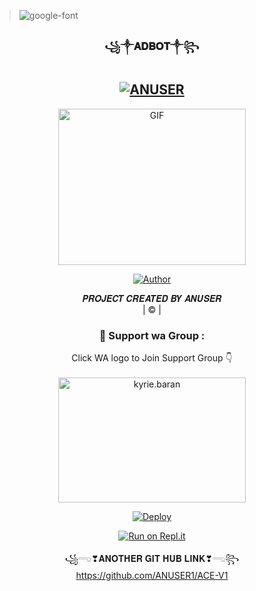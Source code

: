 ><img src="https://fontmeme.com/permalink/211127/4605151a559c52b9f68ec36948af3756.png" alt="google-font" border="0"></a>
<div align="center">

<h3 align="center">꧁༒︎𝐀𝐃𝐁𝐎𝐓༒︎꧂</h3>

<div align="center">

## [![ANUSER](https://readme-typing-svg.herokuapp.com?font=black+light&color=FFA500&lines=🅦︎🅔︎🅛︎🅒︎🅞︎🅜︎🅔︎+Ⓣ︎Ⓞ︎+🅐︎🅓︎🅑︎🅞︎🅣︎+Ⓦ︎Ⓐ︎+🅑︎🅞︎🅣︎+Ⓡ︎Ⓔ︎Ⓟ︎Ⓞ︎.;🅒︎🅡︎🅔︎🅐︎🅣︎🅔︎🅓︎+Ⓑ︎Ⓨ︎+🅐︎🅝︎🅤︎🅢︎🅔︎🅡︎+;Ⓣ︎Ⓗ︎Ⓘ︎Ⓢ︎+🅘︎🅢︎+Ⓐ︎+🅑︎🅖︎🅜︎+Ⓢ︎Ⓣ︎Ⓘ︎Ⓒ︎Ⓚ︎Ⓔ︎Ⓡ︎+🅑︎🅞︎🅣︎;Ⓦ︎Ⓘ︎Ⓣ︎Ⓗ︎+🅜︎🅞︎🅡︎🅔︎+Ⓕ︎Ⓔ︎Ⓐ︎Ⓣ︎Ⓤ︎Ⓔ︎Ⓡ︎Ⓢ︎;🅣︎🅐︎🅝︎🅚︎🅢︎+Ⓕ︎Ⓞ︎Ⓡ︎+🅥︎🅘︎🅢︎🅘︎🅣︎🅘︎🅝︎🅖︎+Ⓞ︎Ⓤ︎Ⓡ︎+🅖︎🅘︎🅣︎)](https://git.io/typing-svg)

 </a>
</p>
<div align="center">
  <p align="center">
<img src="ANUSER1.jpg?cid=790b7611a48d56eec88e20cfedb2c8be6e08c0fde3f8fe72&rid=giphy.gif&ct=g.gif" alt="GIF" width="300" height="250"/>
</p>
  <p align="center">
<a href="https://github.com/ANUSER1"><img title="Author" src="https://img.shields.io/badge/Author-ANUSER-ANUSER1\DARK?color=black&style=for-the-badge&logo=whatsapp"></a>
</p>
</div>
<p align="center">
𝑷𝑹𝑶𝑱𝑬𝑪𝑻 𝑪𝑹𝑬𝑨𝑻𝑬𝑫 𝑩𝒀 𝑨𝑵𝑼𝑺𝑬𝑹
    <br>
       | © |
        
    

  <h3 align="center">📢 Support wa Group :</h3>
<p align="center">
Click WA logo to Join Support Group 👇
    <br>
<br>
  <a href="https://chat.whatsapp.com/CTqoTm0dnX8FsNmaFRYmJ4" target="blank"><img align="center" src="https://www.linkpicture.com/q/image-removebg-preview-9_2.png" alt="kyrie.baran" height="200" width="300" /></a>
</p>


[![Deploy](https://www.linkpicture.com/q/heroku.jpg)](https://heroku.com/deploy?template=https://github.com/ANUSER1/SOLO.git)
     



[![Run on Repl.it](https://www.linkpicture.com/q/Untitled-3_10.jpg)](https://replit.com/@ANUSER1/ACE-V1#index.js)





꧁𓂸❣︎𝐀𝐍𝐎𝐓𝐇𝐄𝐑 𝐆𝐈𝐓 𝐇𝐔𝐁 𝐋𝐈𝐍𝐊❣︎𓂸꧂   https://github.com/ANUSER1/ACE-V1
